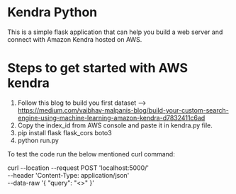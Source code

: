 # Kendra Python
This is a simple flask application that can help you build a web server and connect with Amazon Kendra hosted on AWS.

# Steps to get started with AWS kendra

1. Follow this blog to build you first dataset --> https://medium.com/vaibhav-malpanis-blog/build-your-custom-search-engine-using-machine-learning-amazon-kendra-d7832411c6ad
2. Copy the index_id from AWS console and paste it in kendra.py file.
3. pip install flask flask_cors boto3
4. python run.py

To test the code run the below mentioned curl command:

curl --location --request POST 'localhost:5000/' \
--header 'Content-Type: application/json' \
--data-raw '{
	"query": "<<your query>>"
}'

